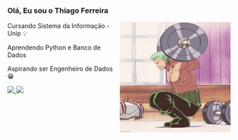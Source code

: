 ### Olá, Eu sou o Thiago Ferreira

<div>
  
<img align="right" width="250px" height="250" src="zoro-one-piece.gif">
</div>

<div>
<p>Cursando Sistema da Informação - Unip 💡</p>
<p>Aprendendo Python e Banco de Dados</p>
<p>Aspirando ser Engenheiro de Dados 😁 </p>
</div>

<div>
  <a href="mailto:thiagocbf@outlook.com"><img src="https://img.shields.io/badge/Microsoft_Outlook-0078D4?style=for-the-badge&logo=microsoft-outlook&logoColor=white" target="_blank">    </a>
  <a href="https://www.instagram.com/thiagocouto04/"><img src="https://img.shields.io/badge/Instagram-E4405F?style=for-the-badge&logo=instagram&logoColor=white" target="_blank">          </a>
 
</div>


